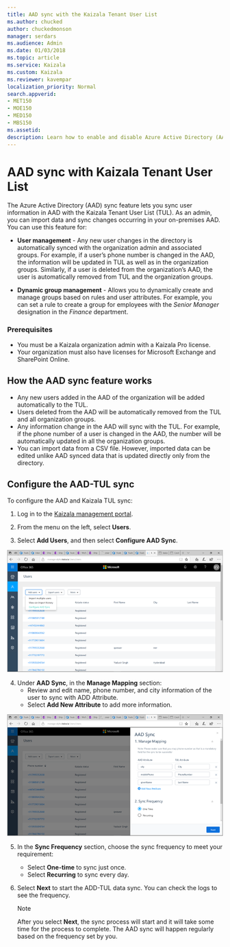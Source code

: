 ```yaml
---
title: AAD sync with the Kaizala Tenant User List
ms.author: chucked
author: chuckedmonson
manager: serdars
ms.audience: Admin
ms.date: 01/03/2018
ms.topic: article
ms.service: Kaizala
ms.custom: Kaizala
ms.reviewer: kavempar
localization_priority: Normal
search.appverid:
- MET150
- MOE150
- MED150
- MBS150
ms.assetid: 
description: Learn how to enable and disable Azure Active Directory (AAD) sync feature in Kaizala.
---
```


# AAD sync with Kaizala Tenant User List

The Azure Active Directory (AAD) sync feature lets you sync user information in AAD with the Kaizala Tenant User List (TUL). As an admin, you can import data and sync changes occurring in your on-premises AAD. You can use this feature for:

- **User management** - Any new user changes in the directory is automatically synced with the organization admin and associated groups. For example, if a user’s phone number is changed in the AAD, the information will be updated in TUL as well as in the organization groups. Similarly, if a user is deleted from the organization’s AAD, the user is automatically removed from TUL and the organization groups.

- **Dynamic group management** - Allows you to dynamically create and manage groups based on rules and user attributes. For example, you can set a rule to create a group for employees with the *Senior Manager* designation in the *Finance* department.

### Prerequisites

- You must be a Kaizala organization admin with a Kaizala Pro license. 
- Your organization must also have licenses for Microsoft Exchange and SharePoint Online.

## How the AAD sync feature works

- Any new users added in the AAD of the organization will be added automatically to the TUL.
- Users deleted from the AAD will be automatically removed from the TUL and all organization groups.
- Any information change in the AAD will sync with the TUL. For example, if the phone number of a user is changed in the AAD, the number will be automatically updated in all the organization groups. 
- You can import data from a CSV file. However, imported data can be edited unlike AAD synced data that is updated directly only from the directory.

## Configure the AAD-TUL sync

To configure the AAD and Kaizala TUL sync:

1. Log in to the [Kaizala management portal](http://manage.kaiza.la).

2. From the menu on the left, select **Users**.

3. Select **Add Users**, and then select **Configure AAD Sync**.

![Screenshot of the Add Users window in AAD Sync.](media/aad-sync-configure.png)

4. Under **AAD Sync**, in the **Manage Mapping** section:
   - Review and edit name, phone number, and city information of the user to sync with ADD Attribute.
   - Select **Add New Attribute** to add more information. 

![Screenshot of the Manage Mapping window in AAD Sync.](media/aad-sync-attributes.png)

5. In the **Sync Frequency** section, choose the sync frequency to meet your requirement:
   - Select **One-time** to sync just once.
   - Select **Recurring** to sync every day. 

6. Select **Next** to start the ADD-TUL data sync. You can check the logs to see the frequency. 
   > [!NOTE]
   > After you select **Next**, the sync process will start and it will take some time for the process to complete. The AAD sync will happen regularly based on the frequency set by you.
